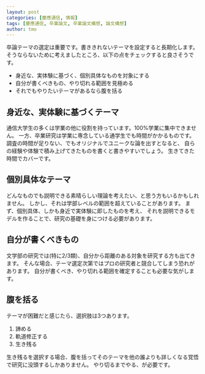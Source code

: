 ```yaml
---
layout: post
categories: [慶應通信, 情報]
tags: [慶應通信, 卒業論文, 卒業論文構想, 論文構想]
author: tmo
---
```

卒論テーマの選定は重要です。書ききれないテーマを設定すると長期化します。
そうならないために考えましたところ、以下の点をチェックすると良さそうです。

* 身近な、実体験に基づく、個別具体なものを対象にする
* 自分が書くべきもの、やり切れる範囲を見極める
* それでもやりたいテーマがあるなら腹を括る

## 身近な、実体験に基づくテーマ
通信大学生の多くは学業の他に役割を持っています。100%学業に集中できません。
一方、卒業研究は学業に専念している通学生でも時間がかかるものです。
調査の時間が足りない、でもオリジナルでユニークな論を出すとなると、
自らの経験や体験で積み上げてきたものを書くと書きやすいでしょう。
生きてきた時間でカバーです。

## 個別具体なテーマ
どんなものでも説明できる素晴らしい理論を考えたい、と思う方もいるかもしれません。
しかし、それは学部レベルの範囲を超えていることがあります。
まず、個別具体、しかも身近で実体験に即したものを考え、
それを説明できるモデルを作ることで、研究の基礎を身につける必要があります。

## 自分が書くべきもの
文学部の研究では(特に2/3類)、自分から距離のある対象を研究する方も出てきます。
そんな場合、テーマ選定次第ではプロの研究者と競合してしまう恐れがあります。
自分が書くべき、やり切れる範囲を確定することも必要な気がします。

## 腹を括る
テーマが困難だと感じたら、選択肢は3つあります。

1. 諦める
2. 軌道修正する
3. 生き残る

生き残るを選択する場合、腹を括ってそのテーマを他の誰よりも詳しくなる覚悟で研究に没頭するしかありません。
やり切るまでやる、が必要です。
